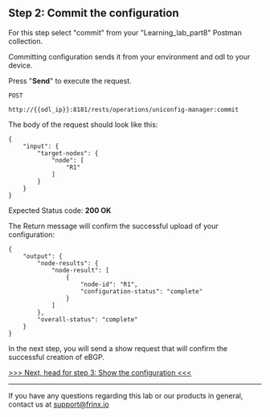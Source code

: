 ## Step 2: Commit the configuration

For this step select "commit" from your "Learning_lab_part8" Postman collection.

Committing configuration sends it from your environment and odl to your device.

Press "**Send**" to execute the request.

```
POST

http://{{odl_ip}}:8181/rests/operations/uniconfig-manager:commit
```

The body of the request should look like this:

```
{
    "input": {
        "target-nodes": {
            "node": [
                "R1"
            ]
        }
    }
}
```

Expected Status code: **200 OK**

The Return message will confirm the successful upload of your configuration:


```
{
    "output": {
        "node-results": {
            "node-result": [
                {
                    "node-id": "R1",
                    "configuration-status": "complete"
                }
            ]
        },
        "overall-status": "complete"
    }
}
```

In the next step, you will send a show request that will confirm the successful creation of eBGP.

[>>> Next, head for step 3: Show the configuration <<<](3.md)

---
If you have any questions regarding this lab or our products in general, contact us at [support@frinx.io](mailto:support@frinx.io)
